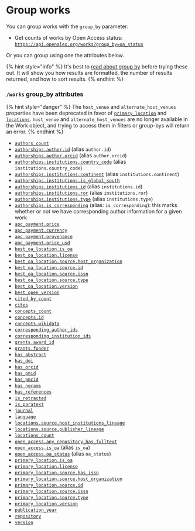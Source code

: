 # Group works

You can group works with the `group_by` parameter:

* Get counts of works by Open Access status:\
  [`https://api.openalex.org/works?group_by=oa_status`](https://api.openalex.org/works?group\_by=oa\_status)

Or you can group using one the attributes below.

{% hint style="info" %}
It's best to [read about group by](./) before trying these out. It will show you how results are formatted, the number of results returned, and how to sort results.
{% endhint %}

### `/works` group\_by attributes

{% hint style="danger" %}
The `host_venue` and `alternate_host_venues` properties have been deprecated in favor of [`primary_location`](broken-reference) and [`locations`](broken-reference). `host_venue` and `alternate_host_venues` are no longer available in the Work object, and trying to access them in filters or group-bys will return an error.
{% endhint %}

* [`authors_count`](../filters/filter-works.md#authors\_count)
* [`authorships.author.id`](broken-reference) (alias `author.id`)
* [`authorships.author.orcid`](broken-reference) (alias `author.orcid`)
* [`authorships.institutions.country_code`](broken-reference) (alias `institutions.country_code`)
* [`authorships.institutions.continent`](../filters/filter-works.md#authorships.institutions.continent-alias-institutions.continent) (alias `institutions.continent`)
* [`authorships.institutions.is_global_south`](../filters/filter-works.md#authorships.institutions.is\_global\_south-alias-institutions.is\_global\_south)
* [`authorships.institutions.id`](broken-reference) (alias `institutions.id`)
* [`authorships.institutions.ror`](broken-reference) (alias `institutions.ror`)
* [`authorships.institutions.type`](broken-reference) (alias `institutions.type`)
* [`authorships.is_corresponding`](broken-reference) (alias: `is_corresponding`): this marks whether or not we have corresponding author information for a given work
* [`apc_payment.price`](broken-reference)
* [`apc_payment.currency`](broken-reference)
* [`apc_payment.provenance`](broken-reference)
* [`apc_payment.price_usd`](broken-reference)
* [`best_oa_location.is_oa`](broken-reference)
* [`best_oa_location.license`](broken-reference)
* [`best_oa_location.source.host_organization`](broken-reference)
* [`best_oa_location.source.id`](broken-reference)
* [`best_oa_location.source.issn`](broken-reference)
* [`best_oa_location.source.type`](broken-reference)
* [`best_oa_location.version`](broken-reference)
* [`best_open_version`](../filters/filter-works.md#best\_open\_version)
* [`cited_by_count`](broken-reference)
* [`cites`](../filters/filter-works.md#cites)
* [`concepts_count`](../filters/filter-works.md#concepts\_count)
* [`concepts.id`](broken-reference)
* [`concepts.wikidata`](broken-reference)
* [`corresponding_author_ids`](broken-reference)
* [`corresponding_institution_ids`](broken-reference)
* [`grants.award_id`](broken-reference)
* [`grants.funder`](broken-reference)
* [`has_abstract`](../filters/filter-works.md#has\_abstract)
* [`has_doi`](../filters/filter-works.md#has\_doi)
* [`has_orcid`](../filters/filter-works.md#has\_orcid)
* [`has_pmid`](../filters/filter-works.md#has\_pmid)
* [`has_pmcid`](../filters/filter-works.md#has\_pmcid)
* [`has_ngrams`](../filters/filter-works.md#has\_ngrams)
* [`has_references`](../filters/filter-works.md#has\_references)
* [`is_retracted`](broken-reference)
* [`is_paratext`](broken-reference)
* [`journal`](../filters/filter-works.md#journal)
* [`language`](broken-reference)
* [`locations.source.host_institutions_lineage`](../filters/filter-works.md#locations.source.host\_institution\_lineage)
* [`locations.source.publisher_lineage`](../filters/filter-works.md#locations.source.publisher\_lineage)
* [`locations_count`](broken-reference)
* [`open_access.any_repository_has_fulltext`](broken-reference)
* [`open_access.is_oa`](broken-reference) (alias `is_oa`)
* [`open_access.oa_status`](broken-reference) (alias `oa_status`)
* [`primary_location.is_oa`](broken-reference)
* [`primary_location.license`](broken-reference)
* [`primary_location.source.has_issn`](broken-reference)
* [`primary_location.source.host_organization`](broken-reference)
* [`primary_location.source.id`](broken-reference)
* [`primary_location.source.issn`](broken-reference)
* [`primary_location.source.type`](broken-reference)
* [`primary_location.version`](broken-reference)
* [`publication_year`](broken-reference)
* [`repository`](../filters/filter-works.md#repository)
* [`version`](broken-reference)
